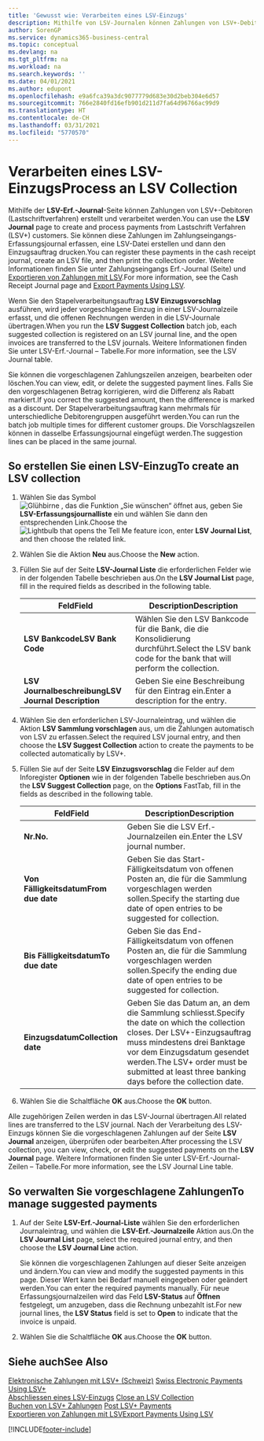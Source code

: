 ```yaml
---
title: 'Gewusst wie: Verarbeiten eines LSV-Einzugs'
description: Mithilfe von LSV-Journalen können Zahlungen von LSV+-Debitoren (Lastschriftverfahren) erstellt und verarbeitet werden. Sie können diese Zahlungen im Zahlungseingangs-Erfassungsjournal erfassen, eine LSV-Datei erstellen und dann den Einzugsauftrag drucken.
author: SorenGP
ms.service: dynamics365-business-central
ms.topic: conceptual
ms.devlang: na
ms.tgt_pltfrm: na
ms.workload: na
ms.search.keywords: ''
ms.date: 04/01/2021
ms.author: edupont
ms.openlocfilehash: e9a6fca39a3dc9077779d683e30d2beb304e6d57
ms.sourcegitcommit: 766e2840fd16efb901d211d7fa64d96766ac99d9
ms.translationtype: HT
ms.contentlocale: de-CH
ms.lasthandoff: 03/31/2021
ms.locfileid: "5770570"
---
```

# <a name="process-an-lsv-collection"></a><span data-ttu-id="5655f-104">Verarbeiten eines LSV-Einzugs</span><span class="sxs-lookup"><span data-stu-id="5655f-104">Process an LSV Collection</span></span>
<span data-ttu-id="5655f-105">Mithilfe der **LSV-Erf.-Journal**-Seite können Zahlungen von LSV+-Debitoren (Lastschriftverfahren) erstellt und verarbeitet werden.</span><span class="sxs-lookup"><span data-stu-id="5655f-105">You can use the **LSV Journal** page to create and process payments from Lastschrift Verfahren (LSV+) customers.</span></span> <span data-ttu-id="5655f-106">Sie können diese Zahlungen im Zahlungseingangs-Erfassungsjournal erfassen, eine LSV-Datei erstellen und dann den Einzugsauftrag drucken.</span><span class="sxs-lookup"><span data-stu-id="5655f-106">You can register these payments in the cash receipt journal, create an LSV file, and then print the collection order.</span></span> <span data-ttu-id="5655f-107">Weitere Informationen finden Sie unter Zahlungseingangs Erf.-Journal (Seite) und [Exportieren von Zahlungen mit LSV](how-to-export-payments-using-lsv.md).</span><span class="sxs-lookup"><span data-stu-id="5655f-107">For more information, see the Cash Receipt Journal page and [Export Payments Using LSV](how-to-export-payments-using-lsv.md).</span></span>  

<span data-ttu-id="5655f-108">Wenn Sie den Stapelverarbeitungsauftrag **LSV Einzugsvorschlag** ausführen, wird jeder vorgeschlagene Einzug in einer LSV-Journalzeile erfasst, und die offenen Rechnungen werden in die LSV-Journale übertragen.</span><span class="sxs-lookup"><span data-stu-id="5655f-108">When you run the **LSV Suggest Collection** batch job, each suggested collection is registered on an LSV journal line, and the open invoices are transferred to the LSV journals.</span></span> <span data-ttu-id="5655f-109">Weitere Informationen finden Sie unter LSV-Erf.-Journal – Tabelle.</span><span class="sxs-lookup"><span data-stu-id="5655f-109">For more information, see the LSV Journal table.</span></span>  

<span data-ttu-id="5655f-110">Sie können die vorgeschlagenen Zahlungszeilen anzeigen, bearbeiten oder löschen.</span><span class="sxs-lookup"><span data-stu-id="5655f-110">You can view, edit, or delete the suggested payment lines.</span></span> <span data-ttu-id="5655f-111">Falls Sie den vorgeschlagenen Betrag korrigieren, wird die Differenz als Rabatt markiert.</span><span class="sxs-lookup"><span data-stu-id="5655f-111">If you correct the suggested amount, then the difference is marked as a discount.</span></span> <span data-ttu-id="5655f-112">Der Stapelverarbeitungsauftrag kann mehrmals für unterschiedliche Debitorengruppen ausgeführt werden.</span><span class="sxs-lookup"><span data-stu-id="5655f-112">You can run the batch job multiple times for different customer groups.</span></span> <span data-ttu-id="5655f-113">Die Vorschlagszeilen können in dasselbe Erfassungsjournal eingefügt werden.</span><span class="sxs-lookup"><span data-stu-id="5655f-113">The suggestion lines can be placed in the same journal.</span></span>  

## <a name="to-create-an-lsv-collection"></a><span data-ttu-id="5655f-114">So erstellen Sie einen LSV-Einzug</span><span class="sxs-lookup"><span data-stu-id="5655f-114">To create an LSV collection</span></span>  

1.  <span data-ttu-id="5655f-115">Wählen Sie das Symbol ![Glühbirne , das die Funktion „Sie wünschen“ öffnet](../../media/ui-search/search_small.png "Tell me-Funktion") aus, geben Sie **LSV-Erfassungsjournalliste** ein und wählen Sie dann den entsprechenden Link.</span><span class="sxs-lookup"><span data-stu-id="5655f-115">Choose the ![Lightbulb that opens the Tell Me feature](../../media/ui-search/search_small.png "Tell me what you want to do") icon, enter **LSV Journal List**, and then choose the related link.</span></span>  
2.  <span data-ttu-id="5655f-116">Wählen Sie die Aktion **Neu** aus.</span><span class="sxs-lookup"><span data-stu-id="5655f-116">Choose the **New** action.</span></span>  
3.  <span data-ttu-id="5655f-117">Füllen Sie auf der Seite **LSV-Journal Liste** die erforderlichen Felder wie in der folgenden Tabelle beschrieben aus.</span><span class="sxs-lookup"><span data-stu-id="5655f-117">On the **LSV Journal List** page, fill in the required fields as described in the following table.</span></span>  

    |<span data-ttu-id="5655f-118">Feld</span><span class="sxs-lookup"><span data-stu-id="5655f-118">Field</span></span>|<span data-ttu-id="5655f-119">Description</span><span class="sxs-lookup"><span data-stu-id="5655f-119">Description</span></span>|  
    |---------------------------------|---------------------------------------|  
    |<span data-ttu-id="5655f-120">**LSV Bankcode**</span><span class="sxs-lookup"><span data-stu-id="5655f-120">**LSV Bank Code**</span></span>|<span data-ttu-id="5655f-121">Wählen Sie den LSV Bankcode für die Bank, die die Konsolidierung durchführt.</span><span class="sxs-lookup"><span data-stu-id="5655f-121">Select the LSV bank code for the bank that will perform the collection.</span></span>|  
    |<span data-ttu-id="5655f-122">**LSV Journalbeschreibung**</span><span class="sxs-lookup"><span data-stu-id="5655f-122">**LSV Journal Description**</span></span>|<span data-ttu-id="5655f-123">Geben Sie eine Beschreibung für den Eintrag ein.</span><span class="sxs-lookup"><span data-stu-id="5655f-123">Enter a description for the entry.</span></span>|

4.  <span data-ttu-id="5655f-124">Wählen Sie den erforderlichen LSV-Journaleintrag, und wählen die Aktion **LSV Sammlung vorschlagen** aus, um die Zahlungen automatisch von LSV zu erfassen.</span><span class="sxs-lookup"><span data-stu-id="5655f-124">Select the required LSV journal entry, and then choose the **LSV Suggest Collection** action to create the payments to be collected automatically by LSV+.</span></span>  
5.  <span data-ttu-id="5655f-125">Füllen Sie auf der Seite **LSV Einzugsvorschlag** die Felder auf dem Inforegister **Optionen** wie in der folgenden Tabelle beschrieben aus.</span><span class="sxs-lookup"><span data-stu-id="5655f-125">On the **LSV Suggest Collection** page, on the **Options** FastTab, fill in the fields as described in the following table.</span></span>  

    |<span data-ttu-id="5655f-126">Feld</span><span class="sxs-lookup"><span data-stu-id="5655f-126">Field</span></span>|<span data-ttu-id="5655f-127">Description</span><span class="sxs-lookup"><span data-stu-id="5655f-127">Description</span></span>|  
    |---------------------------------|---------------------------------------|  
    |<span data-ttu-id="5655f-128">**Nr.**</span><span class="sxs-lookup"><span data-stu-id="5655f-128">**No.**</span></span>|<span data-ttu-id="5655f-129">Geben Sie die LSV Erf.-Journalzeilen ein.</span><span class="sxs-lookup"><span data-stu-id="5655f-129">Enter the LSV journal number.</span></span>|  
    |<span data-ttu-id="5655f-130">**Von Fälligkeitsdatum**</span><span class="sxs-lookup"><span data-stu-id="5655f-130">**From due date**</span></span>|<span data-ttu-id="5655f-131">Geben Sie das Start- Fälligkeitsdatum von offenen Posten an, die für die Sammlung vorgeschlagen werden sollen.</span><span class="sxs-lookup"><span data-stu-id="5655f-131">Specify the starting due date of open entries to be suggested for collection.</span></span>|  
    |<span data-ttu-id="5655f-132">**Bis Fälligkeitsdatum**</span><span class="sxs-lookup"><span data-stu-id="5655f-132">**To due date**</span></span>|<span data-ttu-id="5655f-133">Geben Sie das End- Fälligkeitsdatum von offenen Posten an, die für die Sammlung vorgeschlagen werden sollen.</span><span class="sxs-lookup"><span data-stu-id="5655f-133">Specify the ending due date of open entries to be suggested for collection.</span></span>|  
    |<span data-ttu-id="5655f-134">**Einzugsdatum**</span><span class="sxs-lookup"><span data-stu-id="5655f-134">**Collection date**</span></span>|<span data-ttu-id="5655f-135">Geben Sie das Datum an, an dem die Sammlung schliesst.</span><span class="sxs-lookup"><span data-stu-id="5655f-135">Specify the date on which the collection closes.</span></span> <span data-ttu-id="5655f-136">Der LSV+-Einzugsauftrag muss mindestens drei Banktage vor dem Einzugsdatum gesendet werden.</span><span class="sxs-lookup"><span data-stu-id="5655f-136">The LSV+ order must be submitted at least three banking days before the collection date.</span></span>|  

6.  <span data-ttu-id="5655f-137">Wählen Sie die Schaltfläche **OK** aus.</span><span class="sxs-lookup"><span data-stu-id="5655f-137">Choose the **OK** button.</span></span>  

<span data-ttu-id="5655f-138">Alle zugehörigen Zeilen werden in das LSV-Journal übertragen.</span><span class="sxs-lookup"><span data-stu-id="5655f-138">All related lines are transferred to the LSV journal.</span></span> <span data-ttu-id="5655f-139">Nach der Verarbeitung des LSV-Einzugs können Sie die vorgeschlagenen Zahlungen auf der Seite **LSV Journal** anzeigen, überprüfen oder bearbeiten.</span><span class="sxs-lookup"><span data-stu-id="5655f-139">After processing the LSV collection, you can view, check, or edit the suggested payments on the **LSV Journal** page.</span></span> <span data-ttu-id="5655f-140">Weitere Informationen finden Sie unter LSV-Erf.-Journal-Zeilen – Tabelle.</span><span class="sxs-lookup"><span data-stu-id="5655f-140">For more information, see the LSV Journal Line table.</span></span>  

## <a name="to-manage-suggested-payments"></a><span data-ttu-id="5655f-141">So verwalten Sie vorgeschlagene Zahlungen</span><span class="sxs-lookup"><span data-stu-id="5655f-141">To manage suggested payments</span></span>  

1.  <span data-ttu-id="5655f-142">Auf der Seite **LSV-Erf.-Journal-Liste** wählen Sie den erforderlichen Journaleintrag, und wählen die **LSV-Erf.-Journalzeile** Aktion aus.</span><span class="sxs-lookup"><span data-stu-id="5655f-142">On the **LSV Journal List** page, select the required journal entry, and then choose the **LSV Journal Line** action.</span></span>  

    <span data-ttu-id="5655f-143">Sie können die vorgeschlagenen Zahlungen auf dieser Seite anzeigen und ändern.</span><span class="sxs-lookup"><span data-stu-id="5655f-143">You can view and modify the suggested payments in this page.</span></span> <span data-ttu-id="5655f-144">Dieser Wert kann bei Bedarf manuell eingegeben oder geändert werden.</span><span class="sxs-lookup"><span data-stu-id="5655f-144">You can enter the required payments manually.</span></span> <span data-ttu-id="5655f-145">Für neue Erfassungsjournalzeilen wird das Feld **LSV-Status** auf **Öffnen** festgelegt, um anzugeben, dass die Rechnung unbezahlt ist.</span><span class="sxs-lookup"><span data-stu-id="5655f-145">For new journal lines, the **LSV Status** field is set to **Open** to indicate that the invoice is unpaid.</span></span>  

3.  <span data-ttu-id="5655f-146">Wählen Sie die Schaltfläche **OK** aus.</span><span class="sxs-lookup"><span data-stu-id="5655f-146">Choose the **OK** button.</span></span>  

## <a name="see-also"></a><span data-ttu-id="5655f-147">Siehe auch</span><span class="sxs-lookup"><span data-stu-id="5655f-147">See Also</span></span>  
 <span data-ttu-id="5655f-148">[Elektronische Zahlungen mit LSV+ (Schweiz)](swiss-electronic-payments-using-lsv-.md) </span><span class="sxs-lookup"><span data-stu-id="5655f-148">[Swiss Electronic Payments Using LSV+](swiss-electronic-payments-using-lsv-.md) </span></span>  
 <span data-ttu-id="5655f-149">[Abschliessen eines LSV-Einzugs](how-to-close-an-lsv-collection.md) </span><span class="sxs-lookup"><span data-stu-id="5655f-149">[Close an LSV Collection](how-to-close-an-lsv-collection.md) </span></span>  
 <span data-ttu-id="5655f-150">[Buchen von LSV+ Zahlungen](how-to-post-lsv-payments.md) </span><span class="sxs-lookup"><span data-stu-id="5655f-150">[Post LSV+ Payments](how-to-post-lsv-payments.md) </span></span>  
 [<span data-ttu-id="5655f-151">Exportieren von Zahlungen mit LSV</span><span class="sxs-lookup"><span data-stu-id="5655f-151">Export Payments Using LSV</span></span>](how-to-export-payments-using-lsv.md)


[!INCLUDE[footer-include](../../includes/footer-banner.md)]